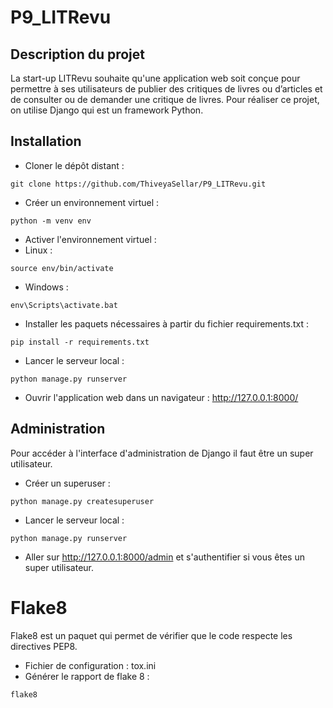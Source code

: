 # P9_LITRevu

## Description du projet

La start-up LITRevu souhaite qu'une application web soit conçue pour permettre à ses utilisateurs de publier des critiques de livres ou d’articles et de consulter ou de demander une critique de livres.
Pour réaliser ce projet, on utilise Django qui est un framework Python.

## Installation


- Cloner le dépôt distant :

```
git clone https://github.com/ThiveyaSellar/P9_LITRevu.git
```

- Créer un environnement virtuel :
```
python -m venv env
```

- Activer l'environnement virtuel :
- Linux :
```
source env/bin/activate
```
- Windows :
```
env\Scripts\activate.bat
```

- Installer les paquets nécessaires à partir du fichier requirements.txt :
```
pip install -r requirements.txt
```
- Lancer le serveur local :
```
python manage.py runserver
```
- Ouvrir l'application web dans un navigateur :
http://127.0.0.1:8000/

## Administration

Pour accéder à l'interface d'administration de Django il faut être un super utilisateur.

- Créer un superuser :
```
python manage.py createsuperuser
```
- Lancer le serveur local :
```
python manage.py runserver
```
- Aller sur http://127.0.0.1:8000/admin et s'authentifier si vous êtes un super utilisateur.

# Flake8

Flake8 est un paquet qui permet de vérifier que le code respecte les directives PEP8.
- Fichier de configuration : tox.ini
- Générer le rapport de flake 8 :
```
flake8
```